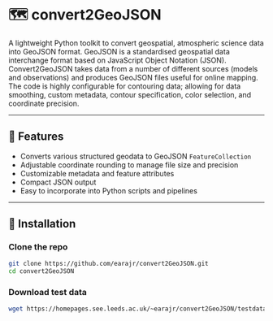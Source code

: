# 🗺️ convert2GeoJSON
A lightweight Python toolkit to convert geospatial, atmospheric science data into GeoJSON format. GeoJSON is a standardised geospatial data interchange format based on JavaScript Object Notation (JSON). Convert2GeoJSON takes data from a number of different sources (models and observations) and produces GeoJSON files useful for online mapping. The code is highly configurable for contouring data; allowing for data smoothing, custom metadata, contour specification, color selection, and coordinate precision.

---

## 🔧 Features

- Converts various structured geodata to GeoJSON `FeatureCollection`
- Adjustable coordinate rounding to manage file size and precision
- Customizable metadata and feature attributes
- Compact JSON output
- Easy to incorporate into Python scripts and pipelines

---

## 🚀 Installation

### Clone the repo
```bash
git clone https://github.com/earajr/convert2GeoJSON.git
cd convert2GeoJSON
```
### Download test data
```bash
wget https://homepages.see.leeds.ac.uk/~earajr/convert2GeoJSON/testdata.zip

